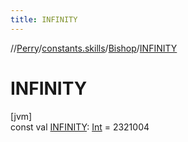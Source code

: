 ```yaml
---
title: INFINITY
---
```

//[Perry](../../../index.html)/[constants.skills](../index.html)/[Bishop](index.html)/[INFINITY](-i-n-f-i-n-i-t-y.html)



# INFINITY



[jvm]\
const val [INFINITY](-i-n-f-i-n-i-t-y.html): [Int](https://kotlinlang.org/api/latest/jvm/stdlib/kotlin/-int/index.html) = 2321004




